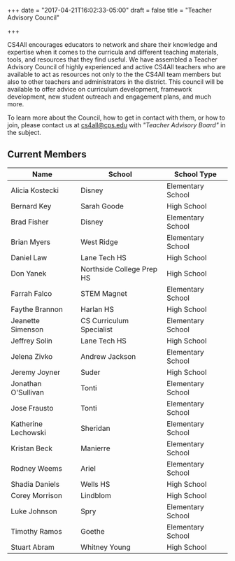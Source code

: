 +++
date = "2017-04-21T16:02:33-05:00"
draft = false
title = "Teacher Advisory Council"

+++

CS4All encourages educators to network and share their knowledge and expertise when it comes to the curricula and different teaching materials, tools, and resources that they find useful. We have assembled a Teacher Advisory Council of highly experienced and active CS4All teachers who are available to act as resources not only to the the CS4All team members but also to other teachers and administrators in the district. This council will be available to offer advice on curriculum development, framework development, new student outreach and engagement plans, and much more.

To learn more about the Council, how to get in contact with them, or how to join, please contact us at [cs4all@cps.edu](mailto:cs4all@cps.edu) with *"Teacher Advisory Board"* in the subject.

## Current Members

Name | School | School Type
-----|--------|------------
Alicia Kostecki | Disney | Elementary School
Bernard Key | Sarah Goode | High School
Brad Fisher | Disney | Elementary School
Brian Myers | West Ridge | Elementary School
Daniel Law | Lane Tech HS | High School
Don Yanek | Northside College Prep HS | High School
Farrah Falco | STEM Magnet | Elementary School
Faythe Brannon | Harlan HS | High School
Jeanette Simenson | CS Curriculum Specialist | Elementary School
Jeffrey Solin | Lane Tech HS | High School
Jelena Zivko | Andrew Jackson | Elementary School
Jeremy Joyner | Suder | High School
Jonathan O'Sullivan | Tonti | Elementary School
Jose Frausto | Tonti | Elementary School
Katherine Lechowski | Sheridan | Elementary School
Kristan Beck | Manierre | Elementary School
Rodney Weems | Ariel | Elementary School
Shadia Daniels | Wells HS | High School
Corey Morrison | Lindblom | High School
Luke Johnson | Spry | Elementary School
Timothy Ramos | Goethe | Elementary School
Stuart Abram | Whitney Young | High School







